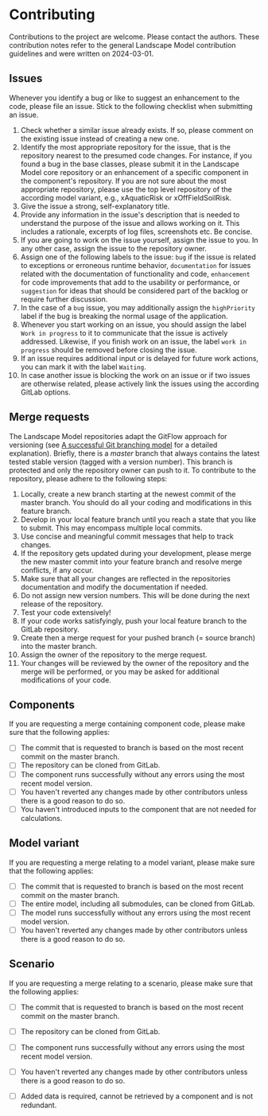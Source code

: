 # Contributing

Contributions to the project are welcome. Please contact the authors. These contribution notes refer to the general
Landscape Model contribution guidelines and were written on 2024-03-01.

## Issues

Whenever you identify a bug or like to suggest an enhancement to the code, please file an issue. Stick to the following
checklist when submitting an issue.

1. Check whether a similar issue already exists. If so, please comment on the existing issue instead of creating a new
   one.
2. Identify the most appropriate repository for the issue, that is the repository nearest to the presumed code changes.
   For instance, if you found a bug in the base classes, please submit it in the Landscape Model core repository or an
   enhancement of a specific component in the component's repository. If you are not sure about the most appropriate
   repository, please use the top level repository of the according model variant, e.g., xAquaticRisk or
   xOffFieldSoilRisk.
3. Give the issue a strong, self-explanatory title.
4. Provide any information in the issue's description that is needed to understand the purpose of the issue and allows
   working on it. This includes a rationale, excerpts of log files, screenshots etc. Be concise.
5. If you are going to work on the issue yourself, assign the issue to you. In any other case, assign the issue to the
   repository owner.
6. Assign one of the following labels to the issue: `bug` if the issue is related to exceptions or erroneous runtime
   behavior, `documentation` for issues related with the documentation of functionality and code, `enhancement` for
   code improvements that add to the usability or performance, or `suggestion` for ideas that should be considered part
   of the backlog or require further discussion.
7. In the case of a `bug` issue, you may additionally assign the `highPriority` label if the bug is breaking the normal
   usage of the application.
8. Whenever you start working on an issue, you should assign the label `Work in progress` to it to communicate that the
   issue is actively addressed. Likewise, if you finish work on an issue, the label `work in progress` should be
   removed before closing the issue.
9. If an issue requires additional input or is delayed for future work actions, you can mark it with the label
   `Waiting`.
10. In case another issue is blocking the work on an issue or if two issues are otherwise related, please actively link
    the issues using the according GitLab options.

## Merge requests

The Landscape Model repositories adapt the GitFlow approach for versioning (see
[A successful Git branching model](https://nvie.com/posts/a-successful-git-branching-model/) for a detailed
explanation). Briefly, there is a *master* branch that always contains the latest tested stable version (tagged with a
version number). This branch is protected and only the repository owner can push to it. To contribute to the repository,
please adhere to the following steps:

1. Locally, create a new branch starting at the newest commit of the master branch. You should do all your coding and
   modifications in this feature branch.
2. Develop in your local feature branch until you reach a state that you like to submit. This may encompass multiple
   local commits.
3. Use concise and meaningful commit messages that help to track changes.
4. If the repository gets updated during your development, please merge the new master commit into your feature branch
   and resolve merge conflicts, if any occur.
5. Make sure that all your changes are reflected in the repositories documentation and modify the documentation if
   needed.
6. Do not assign new version numbers. This will be done during the next release of the repository.
7. Test your code extensively!
8. If your code works satisfyingly, push your local feature branch to the GitLab repository.
9. Create then a merge request for your pushed branch (= source branch) into the master branch.
10. Assign the owner of the repository to the merge request.
11. Your changes will be reviewed by the owner of the repository and the merge will be performed, or you may be asked
    for additional modifications of your code.

## Components

If you are requesting a merge containing component code, please make sure that the following applies:

- [ ] The commit that is requested to branch is based on the most recent commit on the master branch.
- [ ] The repository can be cloned from GitLab.
- [ ] The component runs successfully without any errors using the most recent model version.
- [ ] You haven't reverted any changes made by other contributors unless there is a good reason to do so.
- [ ] You haven't introduced inputs to the component that are not needed for calculations.

## Model variant

If you are requesting a merge relating to a model variant, please make sure that the following applies:

- [ ] The commit that is requested to branch is based on the most recent commit on the master branch.
- [ ] The entire model, including all submodules, can be cloned from GitLab.
- [ ] The model runs successfully without any errors using the most recent model version.
- [ ] You haven't reverted any changes made by other contributors unless there is a good reason to do so.

## Scenario

If you are requesting a merge relating to a scenario, please make sure that the following applies:

- [ ] The commit that is requested to branch is based on the most recent commit on the master branch.
- [ ] The repository can be cloned from GitLab.
- [ ] The component runs successfully without any errors using the most recent model version.
- [ ] You haven't reverted any changes made by other contributors unless there is a good reason to do so.
- [ ] Added data is required, cannot be retrieved by a component and is not redundant.

